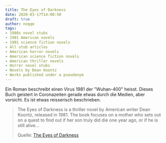 ```yaml
---
title: The Eyes of Darkness
date: 2020-03-17T14:00:50
draft: true
author: noqqe
tags:
- 1980s novel stubs
- 1981 American novels
- 1981 science fiction novels
- All stub articles
- American horror novels
- American science fiction novels
- American thriller novels
- Horror novel stubs
- Novels by Dean Koontz
- Works published under a pseudonym
---
```


Ein Roman beschreibt einen Virus 1981 der "Wuhan-400" heisst. Dieses Buch
geistert in Coronazeiten gerade etwas durch die Medien, aber vorsicht. Es ist
etwas reisserisch beschrieben.

> The Eyes of Darkness is a thriller novel  by American writer Dean Koontz,
> released in 1981. The book focuses on a mother who sets out on a quest to find
> out if her son truly did die one year ago, or if he is still alive...
>
> Quelle: [The Eyes of Darkness](https://en.wikipedia.org/wiki/The_Eyes_of_Darkness)

